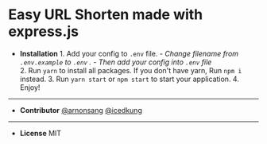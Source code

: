 # Easy URL Shorten made with express.js

 - **Installation**
		 1. Add your config to `.env` file.
	   *- Change filename from `.env.example` to `.env` .*
	   *- Then add your config into `.env` file*	   
		 2. Run `yarn` to install all packages. If you don't have yarn, Run `npm i` instead.
		 3. Run `yarn start` or `npm start` to start your application.
		 4. Enjoy!
---------------
- **Contributor**
	[@arnonsang](https://github.com/arnonsang)
	[@icedkung](https://github.com/icedkung)
---------------
- **License**
	MIT